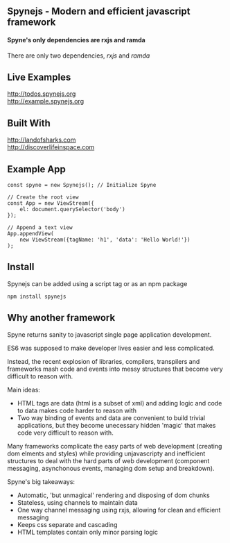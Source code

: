## Spynejs - Modern and efficient javascript framework
#### Spyne's only dependencies are rxjs and ramda


There are only two dependencies, *rxjs* and *ramda*

## Live Examples ##
http://todos.spynejs.org <br>
http://example.spynejs.org

## Built With ##
http://landofsharks.com <br>
http://discoverlifeinspace.com 
## Example App ##
```
const spyne = new Spynejs(); // Initialize Spyne

// Create the root view
const App = new ViewStream({
    el: document.querySelector('body')
});

// Append a text view
App.appendView(
    new ViewStream({tagName: 'h1', 'data': 'Hello World!'})
);

```


## Install ##
Spynejs can be added using a script tag or as an npm package
```
npm install spynejs
```


## Why another framework ##
Spyne returns sanity to javascript single page application development.

ES6 was supposed to make developer lives easier and less complicated.

Instead, the recent explosion of libraries, compilers, transpilers and frameworks mash code and events into messy structures that become very difficult to reason with.

Main ideas:

* HTML tags are data (html is a subset of xml) and adding logic and code to data makes code harder to reason with
* Two way binding of events and data are convenient to build trivial applications, but they become unecessary hidden 'magic' that makes code very difficult to reason with.

Many frameworks complicate the easy parts of web development (creating dom elments and styles) while providing unjavascripty and inefficient structures to deal with the hard parts of web development (component messaging, asynchonous events, managing dom setup and breakdown).

Spyne's big takeaways:
* Automatic, 'but unmagical' rendering and disposing of dom chunks
* Stateless, using channels to maintain data
* One way channel messaging using rxjs, allowing for clean and efficient messaging
* Keeps css separate and cascading
* HTML templates contain only minor parsing logic
